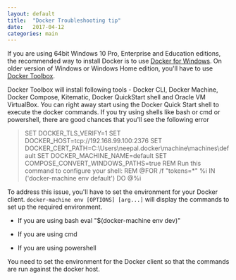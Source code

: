 ```yaml
---
layout: default
title:  "Docker Troubleshooting tip"
date:   2017-04-12
categories: main
---
```


If you are using 64bit Windows 10 Pro, Enterprise and Education editions, the recommended way to install Docker is to use [Docker for Windows](https://www.docker.com/docker-windows). On older version of Windows or Windows Home edition, you'll have to use [Docker Toolbox](https://www.docker.com/products/docker-toolbox). 

Docker Toolbox will install following tools - Docker CLI, Docker Machine, Docker Compose, Kitematic, Docker QuickStart shell and Oracle VM VirtualBox. You can right away start using the Docker Quick Start shell to execute the docker commands. If you try using shells like bash or cmd or powershell, there are good chances that you'll see the following error

>SET DOCKER_TLS_VERIFY=1 SET DOCKER_HOST=tcp://192.168.99.100:2376 SET DOCKER_CERT_PATH=C:\Users\neepal.docker\machine\machines\default SET DOCKER_MACHINE_NAME=default SET COMPOSE_CONVERT_WINDOWS_PATHS=true REM Run this command to configure your shell: REM @FOR /f "tokens=*" %i IN ('docker-machine env default') DO @%i

To address this issue, you'll have to set the environment for your Docker client. `docker-machine env [OPTIONS] [arg...]` will display the commands to set up the required environment. 

* If you are using bash
eval "$(docker-machine env dev)"

* If you are using cmd


* If you are using powershell


You need to set the environment for the Docker client so that the commands are run against the docker host. 
